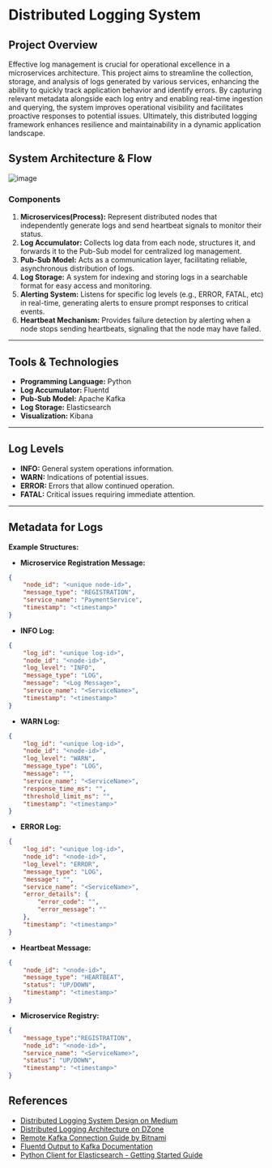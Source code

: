 # Distributed Logging System

## Project Overview

Effective log management is crucial for operational excellence in a microservices architecture. This project aims to streamline the collection, storage, and analysis of logs generated by various services, enhancing the ability to quickly track application behavior and identify errors. By capturing relevant metadata alongside each log entry and enabling real-time ingestion and querying, the system improves operational visibility and facilitates proactive responses to potential issues. Ultimately, this distributed logging framework enhances resilience and maintainability in a dynamic application landscape.


## System Architecture & Flow
![image](https://github.com/user-attachments/assets/60db1e53-cc5f-47db-b429-680677d1f3d8)


### Components

1. **Microservices(Process):** Represent distributed nodes that independently generate logs and send heartbeat signals to monitor their status.
2. **Log Accumulator:** Collects log data from each node, structures it, and forwards it to the Pub-Sub model for centralized log management.
3. **Pub-Sub Model:**  Acts as a communication layer, facilitating reliable, asynchronous distribution of logs.
4. **Log Storage:** A system for indexing and storing logs in a searchable format for easy access and monitoring.
5. **Alerting System:** Listens for specific log levels (e.g., ERROR, FATAL, etc) in real-time, generating alerts to ensure prompt responses to critical events.
6. **Heartbeat Mechanism:** Provides failure detection by alerting when a node stops sending heartbeats, signaling that the node may have failed.

---

## Tools & Technologies

- **Programming Language:** Python
- **Log Accumulator:** Fluentd 
- **Pub-Sub Model:** Apache Kafka
- **Log Storage:** Elasticsearch
- **Visualization:** Kibana

---

## Log Levels

- **INFO:** General system operations information.
- **WARN:** Indications of potential issues.
- **ERROR:** Errors that allow continued operation.
- **FATAL:** Critical issues requiring immediate attention.

---

## Metadata for Logs

**Example Structures:**

- **Microservice Registration Message:**
```json
{
    "node_id": "<unique node-id>",
    "message_type": "REGISTRATION",
    "service_name": "PaymentService",
    "timestamp": "<timestamp>"
}
```

- **INFO Log:**
```json
{
    "log_id": "<unique log-id>",
    "node_id": "<node-id>",
    "log_level": "INFO",
    "message_type": "LOG",
    "message": "<Log Message>",
    "service_name": "<ServiceName>",
    "timestamp": "<timestamp>"
}
```

- **WARN Log:**
```json
{
    "log_id": "<unique log-id>",
    "node_id": "<node-id>",
    "log_level": "WARN",
    "message_type": "LOG",
    "message": "",
    "service_name": "<ServiceName>",
    "response_time_ms": "",
    "threshold_limit_ms": "",
    "timestamp": "<timestamp>"
}
```

- **ERROR Log:**
```json
{
    "log_id": "<unique log-id>",
    "node_id": "<node-id>",
    "log_level": "ERROR",
    "message_type": "LOG",
    "message": "",
    "service_name": "<ServiceName>",
    "error_details": {
        "error_code": "",
        "error_message": ""
    },
    "timestamp": "<timestamp>"
}
```

- **Heartbeat Message:**
```json
{
    "node_id": "<node-id>",
    "message_type": "HEARTBEAT",
    "status": "UP/DOWN",
    "timestamp": "<timestamp>"
}
```

- **Microservice Registry:**
```json
{
    "message_type":"REGISTRATION",
    "node_id": "<node-id>",
    "service_name": "<ServiceName>",
    "status": "UP/DOWN",
    "timestamp": "<timestamp>"
}
```


## References

- [Distributed Logging System Design on Medium](<https://medium.com/@krrishan7495/distributed-logging-designing-a-robust-system-for-enhanced-monitoring-64ddb0838882>)
- [Distributed Logging Architecture on DZone](<https://dzone.com/articles/distributed-logging-architecture-for-microservices>)
- [Remote Kafka Connection Guide by Bitnami](<https://docs.bitnami.com/google-templates/infrastructure/kafka/administration/connect-remotely/>)
- [Fluentd Output to Kafka Documentation](<https://docs.fluentd.org/0.12/output/kafka>)
- [Python Client for Elasticsearch - Getting Started Guide](<https://www.elastic.co/guide/en/elasticsearch/client/python-api/current/getting-started-python.html>)


